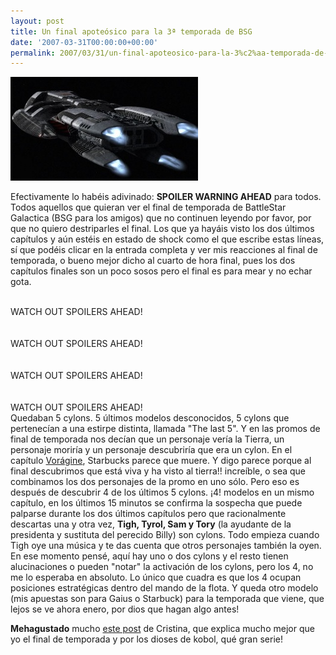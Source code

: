 ```yaml
---
layout: post
title: Un final apoteósico para la 3ª temporada de BSG
date: '2007-03-31T00:00:00+00:00'
permalink: 2007/03/31/un-final-apoteosico-para-la-3%c2%aa-temporada-de-bsg/
---
```

<img src="/assets/300px-bsg-bsg-1.jpg" width="300" height="166" alt="BSG" class="centro_borde" />

Efectivamente lo habéis adivinado: <strong>SPOILER WARNING AHEAD</strong> para todos. Todos aquellos que quieran ver el final de temporada de BattleStar Galactica (BSG para los amigos) que no continuen leyendo por favor, por que no quiero destriparles el final. Los que ya hayáis visto los dos últimos capítulos y aún estéis en estado de shock como el que escribe estas líneas, sí que podéis clicar en la entrada completa y ver mis reacciones al final de temporada, o bueno mejor dicho al cuarto de hora final, pues los dos capítulos finales son un poco sosos pero el final es para mear y no echar gota.
<!--more-->
<br/>WATCH OUT SPOILERS AHEAD!<br/><br/><br/>WATCH OUT SPOILERS AHEAD!<br/><br/><br/>WATCH OUT SPOILERS AHEAD!<br/><br/><br/>WATCH OUT SPOILERS AHEAD!<br/>
Quedaban 5 cylons. 5 últimos modelos desconocidos, 5 cylons que pertenecían a una estirpe distinta, llamada "The last 5". Y en las promos de final de temporada nos decían que un personaje vería la Tierra, un personaje moriría y un personaje descubriría que era un cylon. En el capítulo <a href="http://mrmacguffin.blogspot.com/2007/03/vorgine.html">Vorágine</a>, Starbucks parece que muere. Y digo parece porque al final descubrimos que está viva y ha visto al tierra!! increíble, o sea que combinamos los dos personajes de la promo en uno sólo. Pero eso es después de descubrir 4 de los últimos 5 cylons. ¡4! modelos en un mismo capítulo, en los últimos 15 minutos se confirma la sospecha que puede palparse durante los dos últimos capítulos pero que racionalmente descartas una y otra vez, <strong>Tigh, Tyrol, Sam y Tory</strong> (la ayudante de la presidenta y sustituta del perecido Billy) son cylons. Todo empieza cuando Tigh oye una música y te das cuenta que otros personajes también la oyen. En ese momento pensé, aquí hay uno o dos cylons y el resto tienen alucinaciones o pueden "notar" la activación de los cylons, pero los 4, no me lo esperaba en absoluto. Lo único que cuadra es que los 4 ocupan posiciones estratégicas dentro del mando de la flota. Y queda otro modelo (mis apuestas son para Gaius o Starbuck) para la temporada que viene, que lejos se ve ahora enero, por dios que hagan algo antes! 

<strong>Mehagustado</strong> mucho <a href="http://childrenatyourfeet.blogspot.com/2007/03/miniquedadas-frappuccinos-y-cylons.html">este post</a> de Cristina, que explica mucho mejor que yo el final de temporada y por los dioses de kobol, qué gran serie!
